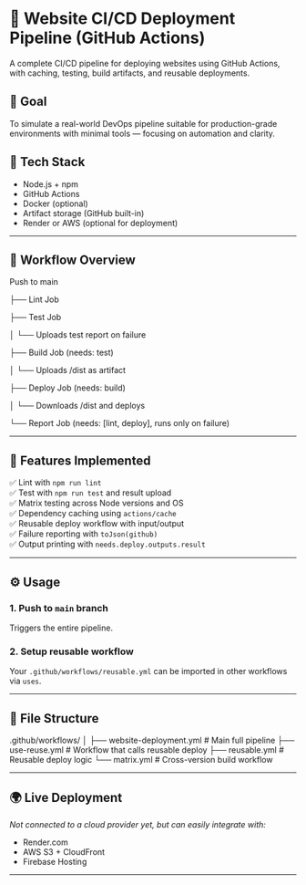 # 🚀 Website CI/CD Deployment Pipeline (GitHub Actions)

A complete CI/CD pipeline for deploying websites using GitHub Actions, with caching, testing, build artifacts, and reusable deployments.

## 🎯 Goal

To simulate a real-world DevOps pipeline suitable for production-grade environments with minimal tools — focusing on automation and clarity.

## 🔧 Tech Stack

- Node.js + npm
- GitHub Actions
- Docker (optional)
- Artifact storage (GitHub built-in)
- Render or AWS (optional for deployment)

---

## 🔄 Workflow Overview
Push to main

├── Lint Job

├── Test Job

│ └── Uploads test report on failure

├── Build Job (needs: test)

│ └── Uploads /dist as artifact

├── Deploy Job (needs: build)

│ └── Downloads /dist and deploys

└── Report Job (needs: [lint, deploy], runs only on failure)


---

## 🧪 Features Implemented

✅ Lint with `npm run lint`  
✅ Test with `npm run test` and result upload  
✅ Matrix testing across Node versions and OS  
✅ Dependency caching using `actions/cache`  
✅ Reusable deploy workflow with input/output  
✅ Failure reporting with `toJson(github)`  
✅ Output printing with `needs.deploy.outputs.result`  

---

## ⚙️ Usage

### 1. Push to `main` branch  
Triggers the entire pipeline.

### 2. Setup reusable workflow
Your `.github/workflows/reusable.yml` can be imported in other workflows via `uses`.

---

## 📁 File Structure
.github/workflows/
│
├── website-deployment.yml # Main full pipeline
├── use-reuse.yml # Workflow that calls reusable deploy
├── reusable.yml # Reusable deploy logic
└── matrix.yml # Cross-version build workflow


---

## 🌍 Live Deployment

_Not connected to a cloud provider yet, but can easily integrate with:_  
- Render.com  
- AWS S3 + CloudFront  
- Firebase Hosting

---
